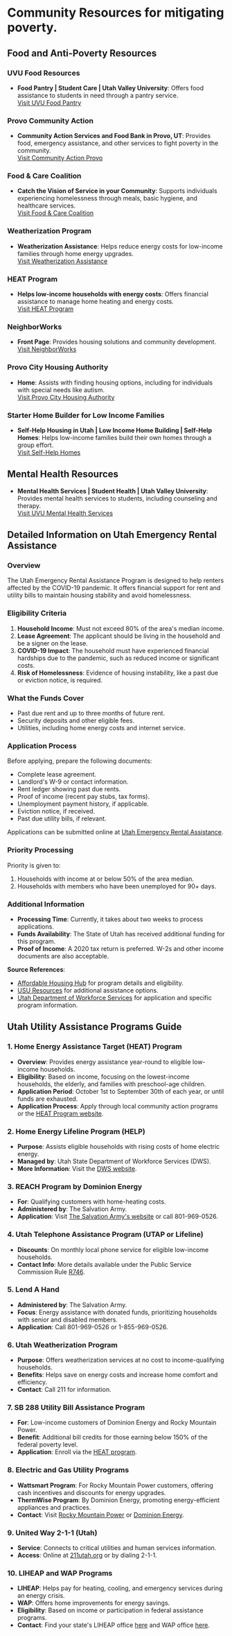 # Community Resources for mitigating poverty.

## Food and Anti-Poverty Resources

### UVU Food Resources
- **Food Pantry | Student Care | Utah Valley University**: Offers food assistance to students in need through a pantry service.  
  [Visit UVU Food Pantry](https://www.uvu.edu/studentcare/food-pantry/index.html)

### Provo Community Action
- **Community Action Services and Food Bank in Provo, UT**: Provides food, emergency assistance, and other services to fight poverty in the community.  
  [Visit Community Action Provo](https://www.communityactionprovo.org/)

### Food & Care Coalition
- **Catch the Vision of Service in your Community**: Supports individuals experiencing homelessness through meals, basic hygiene, and healthcare services.  
  [Visit Food & Care Coalition](https://foodandcare.org/)

### Weatherization Program
- **Weatherization Assistance**: Helps reduce energy costs for low-income families through home energy upgrades.  
  [Visit Weatherization Assistance](https://mountainland.org/weatherization/)

### HEAT Program
- **Helps low-income households with energy costs**: Offers financial assistance to manage home heating and energy costs.  
  [Visit HEAT Program](https://mountainland.org/heat/)

### NeighborWorks
- **Front Page**: Provides housing solutions and community development.  
  [Visit NeighborWorks](https://neighborworksmchs.org/)

### Provo City Housing Authority
- **Home**: Assists with finding housing options, including for individuals with special needs like autism.  
  [Visit Provo City Housing Authority](https://provohousing.org/)

### Starter Home Builder for Low Income Families
- **Self-Help Housing in Utah | Low Income Home Building | Self-Help Homes**: Helps low-income families build their own homes through a group effort.  
  [Visit Self-Help Homes](https://www.selfhelphomes.org/)

## Mental Health Resources
- **Mental Health Services | Student Health | Utah Valley University**: Provides mental health services to students, including counseling and therapy.  
  [Visit UVU Mental Health Services](https://www.uvu.edu/studenthealth/psych/)



## Detailed Information on Utah Emergency Rental Assistance

### Overview
The Utah Emergency Rental Assistance Program is designed to help renters affected by the COVID-19 pandemic. It offers financial support for rent and utility bills to maintain housing stability and avoid homelessness.

### Eligibility Criteria
1. **Household Income**: Must not exceed 80% of the area's median income.
2. **Lease Agreement**: The applicant should be living in the household and be a signer on the lease.
3. **COVID-19 Impact**: The household must have experienced financial hardships due to the pandemic, such as reduced income or significant costs.
4. **Risk of Homelessness**: Evidence of housing instability, like a past due or eviction notice, is required.

### What the Funds Cover
- Past due rent and up to three months of future rent.
- Security deposits and other eligible fees.
- Utilities, including home energy costs and internet service.

### Application Process
Before applying, prepare the following documents:
- Complete lease agreement.
- Landlord's W-9 or contact information.
- Rent ledger showing past due rents.
- Proof of income (recent pay stubs, tax forms).
- Unemployment payment history, if applicable.
- Eviction notice, if received.
- Past due utility bills, if relevant.

Applications can be submitted online at [Utah Emergency Rental Assistance](https://jobs.utah.gov/housing/rent-relief/).

### Priority Processing
Priority is given to:
1. Households with income at or below 50% of the area median.
2. Households with members who have been unemployed for 90+ days.

### Additional Information
- **Processing Time**: Currently, it takes about two weeks to process applications.
- **Funds Availability**: The State of Utah has received additional funding for this program.
- **Proof of Income**: A 2020 tax return is preferred. W-2s and other income documents are also acceptable.

**Source References**:
- [Affordable Housing Hub](https://affordablehousinghub.org) for program details and eligibility.
- [USU Resources](https://usu.edu) for additional assistance options.
- [Utah Department of Workforce Services](https://jobs.utah.gov) for application and specific program information.



## Utah Utility Assistance Programs Guide

### 1. Home Energy Assistance Target (HEAT) Program
- **Overview**: Provides energy assistance year-round to eligible low-income households.
- **Eligibility**: Based on income, focusing on the lowest-income households, the elderly, and families with preschool-age children.
- **Application Period**: October 1st to September 30th of each year, or until funds are exhausted.
- **Application Process**: Apply through local community action programs or the [HEAT Program website](https://jobs.utah.gov).

### 2. Home Energy Lifeline Program (HELP)
- **Purpose**: Assists eligible households with rising costs of home electric energy.
- **Managed by**: Utah State Department of Workforce Services (DWS).
- **More Information**: Visit the [DWS website](https://jobs.utah.gov).

### 3. REACH Program by Dominion Energy
- **For**: Qualifying customers with home-heating costs.
- **Administered by**: The Salvation Army.
- **Application**: Visit [The Salvation Army's website](https://saltlakecity.salvationarmy.org) or call 801-969-0526.

### 4. Utah Telephone Assistance Program (UTAP or Lifeline)
- **Discounts**: On monthly local phone service for eligible low-income households.
- **Contact Info**: More details available under the Public Service Commission Rule [R746](https://adminrules.utah.gov).

### 5. Lend A Hand
- **Administered by**: The Salvation Army.
- **Focus**: Energy assistance with donated funds, prioritizing households with senior and disabled members.
- **Application**: Call 801-969-0526 or 1-855-969-0526.

### 6. Utah Weatherization Program
- **Purpose**: Offers weatherization services at no cost to income-qualifying households.
- **Benefits**: Helps save on energy costs and increase home comfort and efficiency.
- **Contact**: Call 211 for information.

### 7. SB 288 Utility Bill Assistance Program
- **For**: Low-income customers of Dominion Energy and Rocky Mountain Power.
- **Benefit**: Additional bill credits for those earning below 150% of the federal poverty level.
- **Application**: Enroll via the [HEAT program](https://jobs.utah.gov).

### 8. Electric and Gas Utility Programs
- **Wattsmart Program**: For Rocky Mountain Power customers, offering cash incentives and discounts for energy upgrades.
- **ThermWise Program**: By Dominion Energy, promoting energy-efficient appliances and practices.
- **Contact**: Visit [Rocky Mountain Power](https://www.icastusa.org) or [Dominion Energy](https://www.thermwise.com).

### 9. United Way 2-1-1 (Utah)
- **Service**: Connects to critical utilities and human services information.
- **Access**: Online at [211utah.org](https://211utah.org) or by dialing 2-1-1.

### 10. LIHEAP and WAP Programs
- **LIHEAP**: Helps pay for heating, cooling, and emergency services during an energy crisis.
- **WAP**: Offers home improvements for energy savings.
- **Eligibility**: Based on income or participation in federal assistance programs.
- **Contact**: Find your state's LIHEAP office [here](https://www.acf.hhs.gov) and WAP office [here](https://www.energy.gov).